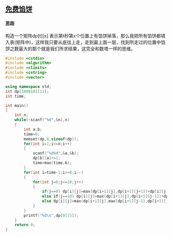 ## [免费馅饼](https://cn.vjudge.net/problem/HDU-1176)

#### 思路

构造一个矩阵dp[t][x]  表示第t秒第x个位置上有馅饼掉落，那么我把所有馅饼都填入表(矩阵中)，这样我只要从底往上走，走到最上面一层，找到所走过的位置中馅饼之数最大的那个就是我们所求结果，这完全和数塔一样的思维。

```cpp
#include <cstdio>
#include <algorithm>
#include <climits>
#include <cstring>
#include <vector>

using namespace std;
int dp[100010][11];
int time;

int main()
{
    int n;
    while(~scanf("%d",&n),n)
	{
		int a,b;
		time=0;
		memset(dp,0,sizeof(dp));
		for(int i=1;i<=n;i++)
		{
			scanf("%d%d",&a,&b);
			dp[b][a]+=1;
			time=max(time,b);
		}
		for(int i=time-1;i>=0;i--)
		{
			for(int j=0;j<=10;j++)
			{
				if(j==0) dp[i][j]=max(dp[i+1][j],dp[i+1][j+1])+dp[i][j];
				else if(j==10) dp[i][j]=max(dp[i+1][j],dp[i+1][j-1])+dp[i][j];
				else dp[i][j]=max(dp[i+1][j],max(dp[i+1][j-1],dp[i+1][j+1]))+dp[i][j];
			}
		}
		printf("%d\n",dp[0][5]);
	}
	return 0;
}
```

